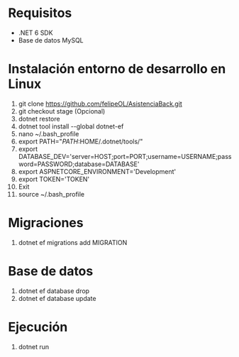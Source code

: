 # Requisitos
* .NET 6 SDK
* Base de datos MySQL

# Instalación entorno de desarrollo en Linux
1. git clone https://github.com/felipeOL/AsistenciaBack.git
2. git checkout stage (Opcional)
3. dotnet restore
4. dotnet tool install --global dotnet-ef
5. nano ~/.bash_profile
6. export PATH="$PATH:$HOME/.dotnet/tools/"
7. export DATABASE_DEV='server=HOST;port=PORT;username=USERNAME;password=PASSWORD;database=DATABASE'
8. export ASPNETCORE_ENVIRONMENT='Development'
9. export TOKEN='TOKEN'
10. Exit
11. source ~/.bash_profile

# Migraciones
1. dotnet ef migrations add MIGRATION

# Base de datos
1. dotnet ef database drop
2. dotnet ef database update

# Ejecución
1. dotnet run
